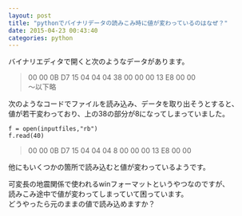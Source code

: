 ```yaml
---
layout: post
title: "pythonでバイナリデータの読みこみ時に値が変わっているのはなぜ？"
date: 2015-04-23 00:43:40
categories: python
---
```

<p>バイナリエディタで開くと次のようなデータがあります。</p>

<blockquote>
  <p>00 00 0B D7 15 04 04 04 38 00 00 00 13 E8 00 00<br>
  ～以下略</p>
</blockquote>

<p>次のようなコードでファイルを読み込み、データを取り出そうとすると、<br>
値が若干変わっており、上の38の部分が8になってしまっていました。</p>

<pre><code>f = open(inputfiles,"rb")
f.read(40)
</code></pre>

<blockquote>
  <p>00 00 0B D7 15 04 04 04 8 00 00 00 13 E8 00 00</p>
</blockquote>

<p>他にもいくつかの箇所で読み込むと値が変わっているようです。</p>

<p>可変長の地震関係で使われるwinフォーマットというやつなのですが、<br>
読みこみ途中で値が変わってしまっていて困っています。<br>
どうやったら元のままの値で読み込めますか？</p>
